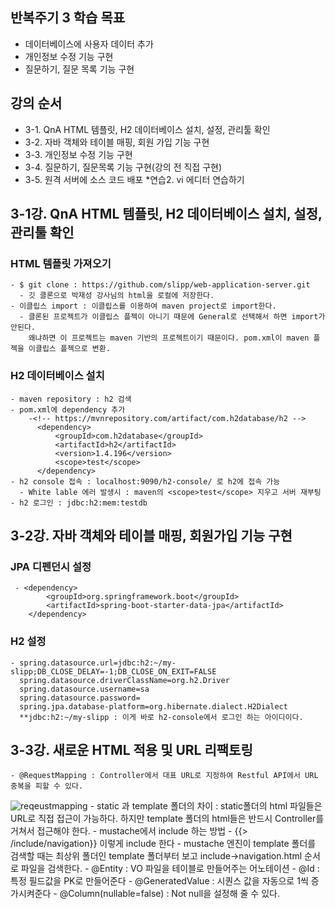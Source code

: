 ## 반복주기 3 학습 목표
* 데이터베이스에 사용자 데이터 추가
* 개인정보 수정 기능 구현
* 질문하기, 질문 목록 기능 구현

## 강의 순서
* 3-1. QnA HTML 템플릿, H2 데이터베이스 설치, 설정, 관리툴 확인
* 3-2. 자바 객체와 테이블 매핑, 회원 가입 기능 구현
* 3-3. 개인정보 수정 기능 구현
* 3-4. 질문하기, 질문목록 기능 구현(강의 전 직접 구현)
* 3-5. 원격 서버에 소스 코드 배포
*연습2. vi 에디터 연습하기

## 3-1강. QnA HTML 템플릿, H2 데이터베이스 설치, 설정, 관리툴 확인
### HTML 템플릿 가져오기
    - $ git clone : https://github.com/slipp/web-application-server.git
      - 깃 클론으로 박재성 강사님의 html을 로컬에 저장한다.
    - 이클립스 import : 이클립스를 이용하여 maven project로 import한다.
      - 클론된 프로젝트가 이클립스 플젝이 아니기 때문에 General로 선택해서 하면 import가 안된다.
        왜냐하면 이 프로젝트는 maven 기반의 프로젝트이기 때문이다. pom.xml이 maven 플젝을 이클립스 플젝으로 변환.

### H2 데이터베이스 설치
    - maven repository : h2 검색
    - pom.xml에 dependency 추가
        -<!-- https://mvnrepository.com/artifact/com.h2database/h2 -->
          <dependency>
              <groupId>com.h2database</groupId>
              <artifactId>h2</artifactId>
              <version>1.4.196</version>
              <scope>test</scope>
          </dependency>
    - h2 console 접속 : localhost:9090/h2-console/ 로 h2에 접속 가능
      - White lable 에러 발생시 : maven의 <scope>test</scope> 지우고 서버 재부팅
    - h2 로그인 : jdbc:h2:mem:testdb
    
## 3-2강. 자바 객체와 테이블 매핑, 회원가입 기능 구현
### JPA 디펜던시 설정
     - <dependency>
			<groupId>org.springframework.boot</groupId>
			<artifactId>spring-boot-starter-data-jpa</artifactId>
		</dependency>
### H2 설정
    - spring.datasource.url=jdbc:h2:~/my-slipp;DB_CLOSE_DELAY=-1;DB_CLOSE_ON_EXIT=FALSE
      spring.datasource.driverClassName=org.h2.Driver
      spring.datasource.username=sa
      spring.datasource.password=
      spring.jpa.database-platform=org.hibernate.dialect.H2Dialect
      **jdbc:h2:~/my-slipp : 이게 바로 h2-console에서 로그인 하는 아이디이다.

## 3-3강. 새로운 HTML 적용 및 URL 리팩토링
    - @RequestMapping : Controller에서 대표 URL로 지정하여 Restful API에서 URL 중복을 피할 수 있다.
![reqeustmapping](https://user-images.githubusercontent.com/26863285/45261267-9de58380-b439-11e8-9cd2-dc70534120c1.png)
    - static 과 template 폴더의 차이 : static폴더의 html 파일들은 URL로 직접 접근이 가능하다.
                                      하지만 template 폴더의 html들은 반드시 Controller를 거쳐서 접근해야 한다.
    - mustache에서 include 하는 방법
        - {{> /include/navigation}} 이렇게 include 한다
        - mustache 엔진이 template 폴더를 검색할 때는 최상위 폴더인 template 폴더부터 보고 include->navigation.html 순서로 파일을 검색한다.
    - @Entity : VO 파일을 테이블로 만들어주는 어노테이션
    - @Id : 특정 필드값을 PK로 만들어준다
    - @GeneratedValue : 시퀀스 값을 자동으로 1씩 증가시켜준다
    - @Column(nullable=false) : Not null을 설정해 줄 수 있다.
